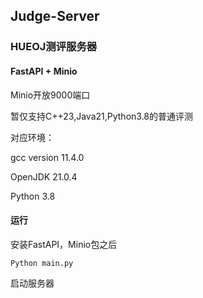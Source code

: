 ## Judge-Server
### HUEOJ测评服务器
#### FastAPI + Minio

Minio开放9000端口

暂仅支持C++23,Java21,Python3.8的普通评测

对应环境：

gcc version 11.4.0

OpenJDK 21.0.4

Python 3.8

#### 运行
安装FastAPI，Minio包之后
```
Python main.py
```
启动服务器